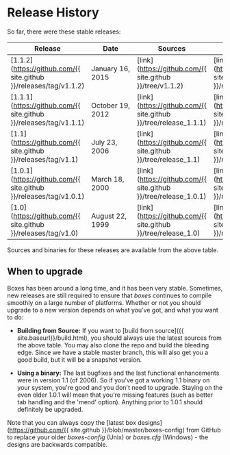 # Release History

So far, there were these stable releases:

Release | Date           | Sources                                                         | Binaries
------- | -------------- | --------------------------------------------------------------- | -----------
[1.1.2](https://github.com/{{ site.github }}/releases/tag/v1.1.2) | January&nbsp;16, 2015 | [link](https://github.com/{{ site.github }}/tree/v1.1.2)        | [link](https://github.com/{{ site.github }}/releases/tag/v1.1.2)
[1.1.1](https://github.com/{{ site.github }}/releases/tag/v1.1.1) | October&nbsp;19, 2012 | [link](https://github.com/{{ site.github }}/tree/release_1.1.1) | [link](https://github.com/{{ site.github }}/releases/tag/v1.1.1)
[1.1](https://github.com/{{ site.github }}/releases/tag/v1.1)     | July&nbsp;23, 2006    | [link](https://github.com/{{ site.github }}/tree/release_1.1)   | [link](https://github.com/{{ site.github }}/releases/tag/v1.1)
[1.0.1](https://github.com/{{ site.github }}/releases/tag/v1.0.1) | March&nbsp;18, 2000   | [link](https://github.com/{{ site.github }}/tree/release_1.0.1) | [link](https://github.com/{{ site.github }}/releases/tag/v1.0.1)
[1.0](https://github.com/{{ site.github }}/releases/tag/v1.0)     | August&nbsp;22, 1999  | [link](https://github.com/{{ site.github }}/tree/release_1.0)   | [link](https://github.com/{{ site.github }}/releases/tag/v1.0)

Sources and binaries for these releases are available from the above table.

## When to upgrade

Boxes has been around a long time, and it has been very stable. Sometimes, new releases are still required to ensure that *boxes* continues to compile smoothly on a large number of platforms. Whether or not you should upgrade to a new version depends on what you've got, and what you want to do:

- **Building from Source:** If you want to [build from source]({{ site.baseurl}}/build.html), you should always use the latest sources from the above table. You may also clone the repo and build the bleeding edge. Since we have a stable master branch, this will also get you a good build, but it will be a snapshot version.

- **Using a binary:** The last bugfixes and the last functional enhancements were in version 1.1 (of 2006). So if you've got a working 1.1 binary on your system, you're good and you don't need to upgrade. Staying on the even older 1.0.1 will mean that you're missing features (such as better tab handling and the 'mend' option). Anything prior to 1.0.1 should definitely be upgraded.

Note that you can always copy the [latest box designs](https://github.com/{{ site.github }}/blob/master/boxes-config) from GitHub to replace your older *boxes-config* (Unix) or *boxes.cfg* (Windows) - the designs are backwards compatible.
